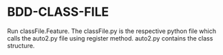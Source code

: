 # BDD-CLASS-FILE
Run classFile.Feature.
The classFile.py is the respective python file which calls the auto2.py file using register method.
auto2.py contains the class structure.

